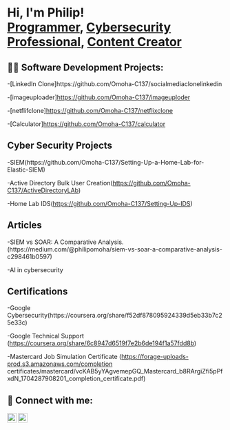 <h1>Hi, I'm Philip! <br/><a href="https://github.com/joshmadakor1">Programmer</a>, <a href="https://www.linkedin.com/in/joshmadakor/">Cybersecurity Professional</a>, <a href="https://www.youtube.com/c/joshmadakor">Content Creator</a></h1>

<h2>👨‍💻 Software Development Projects:</h2>
-[LinkedIn Clone]https://github.com/Omoha-C137/socialmediaclonelinkedin

-[imageuploader]https://github.com/Omoha-C137/imageuploder


-[netflifclone]https://github.com/Omoha-C137/netflixclone

-[Calculator]https://github.com/Omoha-C137/calculator



 <h2>Cyber Security Projects</h2>
    -SIEM(https://github.com/Omoha-C137/Setting-Up-a-Home-Lab-for-Elastic-SIEM)

   -Active Directory Bulk User Creation(https://github.com/Omoha-C137/ActiveDirectoryLAb)

   -Home Lab IDS(https://github.com/Omoha-C137/Setting-Up-IDS)


  <h2>Articles</h2>
   -SIEM vs SOAR: A Comparative Analysis.(https://medium.com/@philipomoha/siem-vs-soar-a-comparative-analysis-c298461b0597)

   -AI in cybersecurity

    
  
  <h2>Certifications</h2>
  -Google Cybersecurity(https://coursera.org/share/f52df878095924339d5eb33b7c25e33c)
  
  -Google Technical Support (https://coursera.org/share/6c8947d6519f7e2b6de194f1a57fdd8b)

  -Mastercard Job Simulation Certificate (https://forage-uploads-prod.s3.amazonaws.com/completion 
     certificates/mastercard/vcKAB5yYAgvemepGQ_Mastercard_b8RArgiZfi5pPfxdN_1704287908201_completion_certificate.pdf)





<h2> 🤳 Connect with me:</h2>

[<img align="left" alt="JoshMadakor | Twitter" width="22px" src="https://cdn.jsdelivr.net/npm/simple-icons@v3/icons/twitter.svg" />](https://twitter.com/philip_omoha)
[<img align="left" alt="JoshMadakor | LinkedIn" width="22px" src="https://cdn.jsdelivr.net/npm/simple-icons@v3/icons/linkedin.svg" />](https://www.linkedin.com/in/philip-omoha)


[twitter]: (https://twitter.com/philip_omoha)
[linkedin]:(https://www.linkedin.com/in/philip-omoha)

<!--
**Philip Omoha** is a ✨ _special_ ✨ repository because its `README.md` (this file) appears on your GitHub profile.

Here are some ideas to get you started:

- 🔭 I’m currently working on ...
- 🌱 I’m currently learning ...
- 👯 I’m looking to collaborate on ...
- 🤔 I’m looking for help with ...
- 💬 Ask me about.
- 📫 How to reach me:

- ⚡ Fun fact: ...
-->
